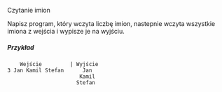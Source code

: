 Czytanie imion

Napisz program, który wczyta liczbę imion, nastepnie wczyta wszystkie imiona z wejścia i wypisze je na wyjściu.

##### Przykład
        Wejście         | Wyjście
    3 Jan Kamil Stefan      Jan
                           Kamil
                          Stefan